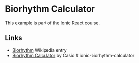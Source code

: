 # Biorhythm Calculator

This example is part of the Ionic React course.

## Links

 * [Biorhythm](https://en.wikipedia.org/wiki/Biorhythm) Wikipedia entry
 * [Biorhythm Calculator](https://keisan.casio.com/exec/system/1340246447) by Casio
#   i o n i c - b i o r h y t h m - c a l c u l a t o r  
 